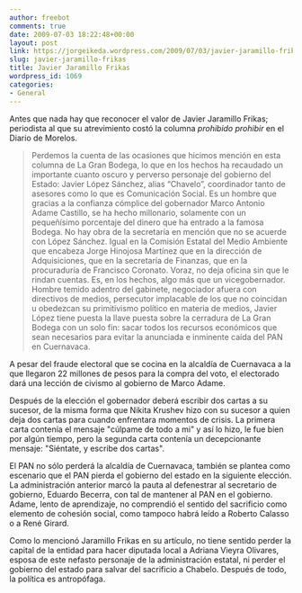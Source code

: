 ```yaml
---
author: freebot
comments: true
date: 2009-07-03 18:22:48+00:00
layout: post
link: https://jorgeikeda.wordpress.com/2009/07/03/javier-jaramillo-frikas/
slug: javier-jaramillo-frikas
title: Javier Jaramillo Frikas
wordpress_id: 1069
categories:
- General
---
```


Antes que nada hay que reconocer el valor de Javier Jaramillo Frikas; periodista al que su atrevimiento costó la columna _prohibido prohibir_  en el Diario de Morelos.





<blockquote>Perdemos la cuenta de las ocasiones que hicimos mención en esta columna de La Gran Bodega, lo que en los hechos ha recaudado un importante cuanto oscuro y perverso personaje del gobierno del Estado: Javier López Sánchez, alias “Chavelo”, coordinador tanto de asesores como lo que es Comunicación Social. Es un hombre que gracias a la confianza cómplice del gobernador Marco Antonio Adame Castillo, se ha hecho millonario, solamente con un pequeñísimo porcentaje del dinero que ha entrado a la famosa Bodega. No hay obra de la secretaría en mención que no se acuerde con López Sánchez. Igual en la Comisión Estatal del Medio Ambiente que encabeza Jorge Hinojosa Martínez que en la dirección de Adquisiciones, que en la secretaría de Finanzas, que en la procuraduría de Francisco Coronato. Voraz, no deja oficina sin que le rindan cuentas. Es, en los hechos, algo más que un vicegobernador. Hombre temido adentro del gabinete, negociador afuera con directivos de medios, persecutor implacable de los que no coincidan u obedezcan su primitivismo político en materia de medios, Javier López tiene puesta la llave puesta sobre la cerradura de La Gran Bodega con un solo fin: sacar todos los recursos económicos que sean necesarios para evitar la anunciada e inminente caída del PAN en Cuernavaca.
</blockquote>





A pesar del fraude electoral que se cocina en la alcaldía de Cuernavaca a la que llegaron 22 millones de pesos para la compra del voto, el electorado dará una lección de civismo al gobierno de Marco Adame.

Después de la elección el gobernador deberá escribir dos cartas a su sucesor, de la misma forma que Nikita Krushev hizo con su sucesor a quien deja dos cartas para cuando enfrentara momentos de crisis. La primera carta contenía el mensaje "cúlpame de todo a mi" y así lo hizo, le fue bien por algún tiempo, pero la segunda carta contenía un decepcionante mensaje: "Siéntate, y escribe dos cartas".

El PAN no sólo perderá la alcaldía de Cuernavaca, también se plantea como escenario que el PAN pierda el gobierno del estado en la siguiente elección. La administración anterior marcó la pauta al defenestrar al secretario de gobierno, Eduardo Becerra, con tal de mantener al PAN en el gobierno. Adame, lento de aprendizaje, no comprendió el sentido del sacrificio como elemento de cohesión social, como tampoco habrá leído a Roberto Calasso o a René Girard.

Como lo mencionó Jaramillo Frikas en su artículo, no tiene sentido perder la capital de la entidad para hacer diputada local a Adriana Vieyra Olivares, esposa de este nefasto personaje de la administración estatal, ni perder el gobierno del estado para salvar del sacrificio a Chabelo. Después de todo, la política es antropófaga.



